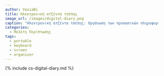 ```yaml
---
author: VasiaBi
title: Ηλεκτρονική ατζέντα τσέπης
image_url: /images/digital-diary.png
caption: "Ηλεκτρονική ατζέντα τσέπης: Οργάνωση των προσωπικών πληροφοριών πριν το smartphone"
categories:
  - Μελέτη Περίπτωσης
tags:
  - portable
  - keyboard
  - screen
  - organizer
---
```


{% include cs-digital-diary.md %}
